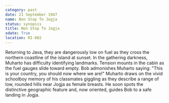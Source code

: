 ```yaml
---
category: past
date: 21 September 1947
name: Non Stop To Jogja
status: synopsis
title: Non Stop To Jogja
xdate: True
location: RI-002
---
```

Returning to Java, they are dangerously low on fuel as
they cross the northern coastline of the island at sunset. In the gathering darkness, Muharto has difficulty
identifying landmarks. Tension mounts in the cabin as the fuel gauges
slide toward empty. Bob admonishes Muharto saying: "This is your
country, you should now where we are!" Muharto draws on the vivid
schoolboy memory of his classmates giggling as they describe a range of
low, rounded hills near Jogja as female breasts. He soon spots the
distinctive geographic feature and, now oriented, guides Bob to a safe
landing in Jogja.

